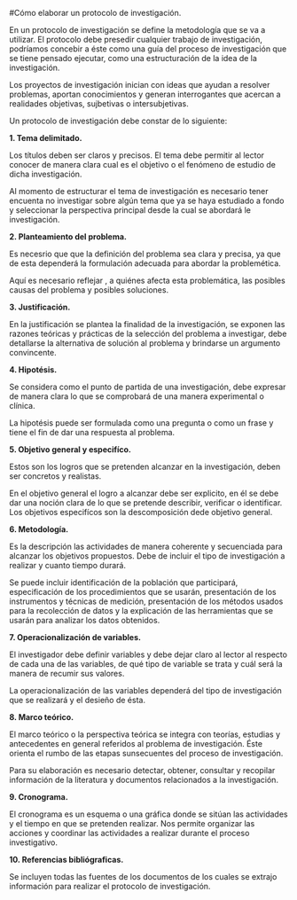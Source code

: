 

#Cómo elaborar un protocolo de investigación.

En un protocolo de investigación se define la metodología que se va a utilizar. El protocolo debe presedir cualquier trabajo de investigación, podríamos concebir a éste como una guía del proceso de investigación que se tiene pensado ejecutar, como una estructuración de la idea de la investigación.

Los proyectos de investigación inician con ideas que ayudan a resolver problemas, aportan conocimientos y generan interrogantes que acercan a realidades objetivas, sujbetivas o intersubjetivas.

Un protocolo de investigación debe constar de lo siguiente:

**1.  Tema delimitado.**

Los títulos deben ser claros y precisos. El tema  debe permitir al lector conocer de manera clara cual es el objetivo o el fenómeno de estudio de dicha investigación.

Al momento de estructurar el tema de investigación es necesario tener encuenta no investigar sobre algún tema que ya se haya estudiado a fondo y seleccionar la perspectiva principal desde la cual se abordará le investigación.

**2. Planteamiento del problema.**

Es necesrio que que la definición del problema sea clara y precisa, ya que de esta dependerá la formulación adecuada para abordar la problemética.

Aquí es necesario reflejar , a quiénes afecta esta problemática,  las posibles causas del problema  y posibles soluciones.

**3. Justificación.**

En la justificación se plantea la finalidad de la investigación,  se exponen las razones teóricas y prácticas de la selección del problema a investigar, debe detallarse la alternativa de solución al problema y brindarse un argumento convincente.

**4. Hipotésis.**

Se considera como el punto de partida de una investigación, debe expresar de manera clara lo que se comprobará de una manera experimental o clínica.

La hipotésis puede ser formulada  como una pregunta o como un frase y tiene el fin  de dar una respuesta al problema.

**5. Objetivo general y especifíco.**

Estos son los logros que se pretenden alcanzar en la investigación, deben ser concretos y realistas.

En el objetivo general el logro a alcanzar debe ser explicito, en él se debe dar una noción clara de lo que se pretende describir, verificar o identificar. Los objetivos especifícos son la descomposición dede objetivo general.

**6. Metodología.**

Es la descripción  las actividades de manera coherente y secuenciada  para alcanzar los objetivos propuestos. Debe de incluir el tipo de investigación a realizar y cuanto tiempo durará.

Se puede incluir identificación de la población que 
participará, especificación de los procedimientos que se usarán, presentación de 
los instrumentos y técnicas de medición, presentación de los métodos usados 
para la recolección de datos y la explicación de las herramientas que se usarán 
para analizar los datos obtenidos.

**7. Operacionalización de variables.**

El investigador debe definir variables y debe dejar claro al lector al respecto de cada una de las variables, de qué tipo de variable se trata y cuál será la manera de recumir sus valores.

La operacionalización de las variables dependerá del tipo de investigación que se realizará y el desieño de ésta.

**8. Marco teórico.**

El marco teórico o la perspectiva teórica se integra con teorías, estudias y antecedentes en general referidos al problema de investigación. Éste orienta el rumbo de las etapas sunsecuentes del proceso de investigación.

Para su elaboración es necesario detectar, obtener, consultar y recopilar información de la  literatura y documentos relacionados a la investigación.

**9. Cronograma.**

El cronograma es un esquema o una gráfica donde se sitúan las actividades y el tiempo en que se pretenden realizar. Nos permite organizar las acciones y coordinar las actividades a realizar durante el proceso investigativo. 

**10. Referencias bibliógraficas.**

Se incluyen todas las fuentes de los documentos de los cuales se extrajo información para realizar el protocolo de investigación.









